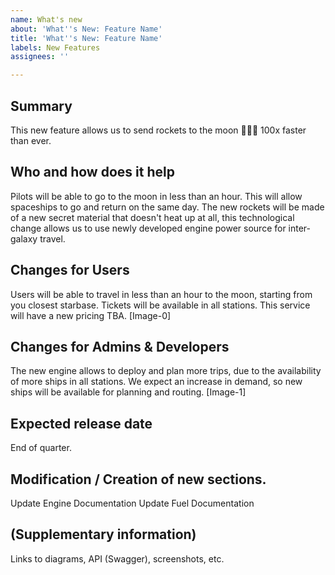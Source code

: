 ```yaml
---
name: What's new
about: 'What''s New: Feature Name'
title: 'What''s New: Feature Name'
labels: New Features
assignees: ''

---
```


## Summary
This new feature allows us to send rockets to the moon 🚀🚀🚀 100x faster than ever.

## Who and how does it help
Pilots will be able to go to the moon in less than an hour. This will allow spaceships to go and return on the same day. The new rockets will be made of a new secret material that doesn't heat up at all, this technological change allows us to use newly developed engine power source for inter-galaxy travel. 

## Changes for Users
Users will be able to travel in less than an hour to the moon, starting from you closest starbase. Tickets will be available in all stations. This service will have a new pricing TBA.
[Image-0]

## Changes for Admins & Developers
The new engine allows to deploy and plan more trips, due to the availability of more ships in all stations. We expect an increase in demand, so new ships will be available for planning and routing.
[Image-1]

## Expected release date
End of quarter.

## Modification / Creation of new sections.
Update Engine Documentation
Update Fuel Documentation

## (Supplementary information)
Links to diagrams, API (Swagger), screenshots, etc.
